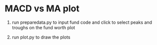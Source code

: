 # MACD vs MA plot

1. run preparedata.py to input fund code and click to select peaks and troughs on the fund worth plot

2. run plot.py to draw the plots
